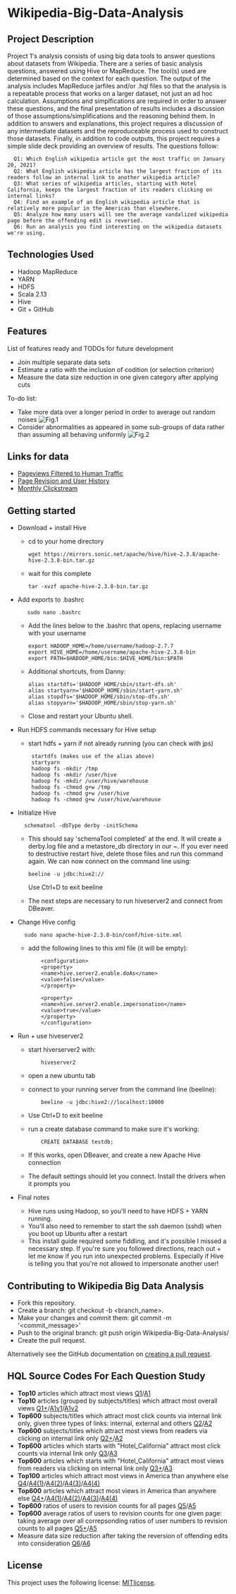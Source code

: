 # Wikipedia-Big-Data-Analysis

## Project Description

Project 1's analysis consists of using big data tools to answer questions about datasets from Wikipedia. There are a series of basic analysis questions, answered using Hive or MapReduce. The tool(s) used are determined based on the context for each question. The output of the analysis includes MapReduce jarfiles and/or .hql files so that the analysis is a repeatable process that works on a larger dataset, not just an ad hoc calculation. Assumptions and simplfications are required in order to answer these questions, and the final presentation of results includes a discussion of those assumptions/simplifications and the reasoning behind them. In addition to answers and explanations, this project requires a discussion of any intermediate datasets and the reproduceable process used to construct those datasets. Finally, in addition to code outputs, this project requires a simple slide deck providing an overview of results. The questions follow: 

      Q1: Which English wikipedia article got the most traffic on January 20, 2021?
      Q2: What English wikipedia article has the largest fraction of its readers follow an internal link to another wikipedia article?
      Q3: What series of wikipedia articles, starting with Hotel California, keeps the largest fraction of its readers clicking on internal links? 
      Q4: Find an example of an English wikipedia article that is relatively more popular in the Americas than elsewhere. 
      Q5: Analyze how many users will see the average vandalized wikipedia page before the offending edit is reversed.
      Q6: Run an analysis you find interesting on the wikipedia datasets we're using.

## Technologies Used

* Hadoop MapReduce
* YARN
* HDFS
* Scala 2.13
* Hive
* Git + GitHub

## Features

List of features ready and TODOs for future development
* Join multiple separate data sets 
* Estimate a ratio with the inclusion of codition (or selection criterion) 
* Measure the data size reduction in one given category after applying cuts 

To-do list:
* Take more data over a longer period in order to average out random noises 
![Fig.1](https://github.com/renjmindy/Wikipedia-Big-Data-Analysis/blob/main/pic/pj1-wb-2.png)
* Consider abnormalities as appeared in some sub-groups of data rather than assuming all behaving uniformly
![Fig.2](https://github.com/renjmindy/Wikipedia-Big-Data-Analysis/blob/main/pic/pj1-wb-3.png)

## Links for data

* [Pageviews Filtered to Human Traffic](https://wikitech.wikimedia.org/wiki/Analytics/Data_Lake/Traffic/Pageviews)
* [Page Revision and User History](https://wikitech.wikimedia.org/wiki/Analytics/Data_Lake/Edits/Mediawiki_history_dumps#Technical_Documentation)
* [Monthly Clickstream](https://meta.wikimedia.org/wiki/Research:Wikipedia_clickstream)

## Getting started

* Download + install Hive

   - cd to your home directory
         
         wget https://mirrors.sonic.net/apache/hive/hive-2.3.8/apache-hive-2.3.8-bin.tar.gz
   
   - wait for this complete
         
         tar -xvzf apache-hive-2.3.8-bin.tar.gz
         
* Add exports to .bashrc

         sudo nano .bashrc

   - Add the lines below to the .bashrc that opens, replacing username with your username

         export HADOOP_HOME=/home/username/hadoop-2.7.7
         export HIVE_HOME=/home/username/apache-hive-2.3.8-bin
         export PATH=$HADOOP_HOME/bin:$HIVE_HOME/bin:$PATH

   - Additional shortcuts, from Danny:

         alias startdfs='$HADOOP_HOME/sbin/start-dfs.sh'
         alias startyarn='$HADOOP_HOME/sbin/start-yarn.sh'
         alias stopdfs='$HADOOP_HOME/sbin/stop-dfs.sh'
         alias stopyarn='$HADOOP_HOME/sbin/stop-yarn.sh'

   - Close and restart your Ubuntu shell.
   
* Run HDFS commands necessary for Hive setup

  - start hdfs + yarn if not already running (you can check with jps)

         startdfs (makes use of the alias above)
         startyarn
         hadoop fs -mkdir /tmp
         hadoop fs -mkdir /user/hive
         hadoop fs -mkdir /user/hive/warehouse
         hadoop fs -chmod g+w /tmp
         hadoop fs -chmod g+w /user/hive
         hadoop fs -chmod g+w /user/hive/warehouse
         
* Initialize Hive

        schematool -dbType derby -initSchema

  - This should say 'schemaTool completed' at the end. It will create a derby.log file and a metastore_db directory in our ~. 
    If you ever need to destructive restart hive, delete those files and run this command again.
    We can now connect on the command line using: 
            
        beeline -u jdbc:hive2://

    Use Ctrl+D to exit beeline
  
  - The next steps are necessary to run hiveserver2 and connect from DBeaver.
  
* Change Hive config

        sudo nano apache-hive-2.3.8-bin/conf/hive-site.xml
        
  - add the following lines to this xml file (it will be empty):
  
            <configuration>
            <property>
            <name>hive.server2.enable.doAs</name>
            <value>false</value>
            </property>

            <property>
            <name>hive.server2.enable.impersonation</name>
            <value>true</value>
            </property>
            </configuration>
            
* Run + use hiveserver2

  - start hiverserver2 with:
  
            hiveserver2
            
  - open a new ubuntu tab
  - connect to your running server from the command line (beeline):
  
            beeline -u jdbc:hive2://localhost:10000
            
  - Use Ctrl+D to exit beeline
  - run a create database command to make sure it's working:
  
            CREATE DATABASE testdb;
            
  - If this works, open DBeaver, and create a new Apache Hive connection
  - The default settings should let you connect. Install the drivers when it prompts you
  
* Final notes

  - Hive runs using Hadoop, so you'll need to have HDFS + YARN running.
  - You'll also need to remember to start the ssh daemon (sshd) when you boot up Ubuntu after a restart
  - This install guide required some fiddling, and it's possible I missed a necessary step. If you're sure you followed directions, reach out + let me know if you run into unexpected problems. Especially if Hive is telling you that you're not allowed to impersonate another user!

## Contributing to Wikipedia Big Data Analysis
   
* Fork this repository.
* Create a branch: git checkout -b <branch_name>.
* Make your changes and commit them: git commit -m '<commit_message>'
* Push to the original branch: git push origin Wikipedia-Big-Data-Analysis/<location>
* Create the pull request.

Alternatively see the GitHub documentation on [creating a pull request](https://help.github.com/en/github/collaborating-with-issues-and-pull-requests/creating-a-pull-request).

## HQL Source Codes For Each Question Study

* **Top10** articles which attract most views
[Q1](https://github.com/renjmindy/210104-usf-bigdata/blob/main/proj1_0/Project1Q1.sql)/[A1](https://github.com/renjmindy/210104-usf-bigdata/blob/main/proj1_0/Q1A/p1q1t1.tsv)
* **Top10** articles (grouped by subjects/titles) which attract most overall views
[Q1+](https://github.com/renjmindy/210104-usf-bigdata/blob/main/proj1_0/Project1Q1%2B.sql)/[A1v1](https://github.com/renjmindy/210104-usf-bigdata/blob/main/proj1_0/Q1A%2B/p1q9t1.tsv)/[A1v2](https://github.com/renjmindy/210104-usf-bigdata/blob/main/proj1_0/Q1A%2B/p1q9t2.tsv)
* **Top600** subjects/titles which attract most click counts via internal link only, given three types of links: internal, external and others
[Q2](https://github.com/renjmindy/210104-usf-bigdata/blob/main/proj1_0/Project1Q2.sql)/[A2](https://github.com/renjmindy/210104-usf-bigdata/blob/main/proj1_0/Q2A/p1q2t2_8.tsv)
* **Top600** subjects/titles which attract most views from readers via clicking on internal link only
[Q2+](https://github.com/renjmindy/210104-usf-bigdata/blob/main/proj1_0/Project1Q2%2B.sql)/[A2](https://github.com/renjmindy/210104-usf-bigdata/blob/main/proj1_0/Q2A%2B/p1q7t5_1.tsv)
* **Top600** articles which starts with "Hotel_California" attract most click counts via internal link only 
[Q3](https://github.com/renjmindy/210104-usf-bigdata/blob/main/proj1_0/Project1Q3.sql)/[A3](https://github.com/renjmindy/210104-usf-bigdata/blob/main/proj1_0/Q3A/p1q3t1_3.tsv)
* **Top600** articles which starts with "Hotel_California" attract most views from readers via clicking on internal link only
[Q3+](https://github.com/renjmindy/210104-usf-bigdata/blob/main/proj1_0/Project1Q3%2B.sql)/[A3](https://github.com/renjmindy/210104-usf-bigdata/blob/main/proj1_0/Q3A%2B/p1q8t7_1.tsv)
* **Top100** articles which attract most views in America than anywhere else
[Q4](https://github.com/renjmindy/210104-usf-bigdata/blob/main/proj1_0/Project1Q4.sql)/[A4(1)](https://github.com/renjmindy/210104-usf-bigdata/blob/main/proj1_0/Q4A/p1q4t1_d201229_00_05.tsv)/[A4(2)](https://github.com/renjmindy/210104-usf-bigdata/blob/main/proj1_0/Q4A/p1q4t1_d201229_06_11.tsv)/[A4(3)](https://github.com/renjmindy/210104-usf-bigdata/blob/main/proj1_0/Q4A/p1q4t1_d201229_12_17.tsv)/[A4(4)](https://github.com/renjmindy/210104-usf-bigdata/blob/main/proj1_0/Q4A/p1q4t1_d201229_18_23.tsv)
* **Top600** articles which attract most views in America than anywhere else 
[Q4+](https://github.com/renjmindy/210104-usf-bigdata/blob/main/proj1_0/Project1Q4v2.sql)/[A4(1)](https://github.com/renjmindy/210104-usf-bigdata/blob/main/proj1_0/Q4A/p1q4t1_d201229_00_05_2.tsv)/[A4(2)](https://github.com/renjmindy/210104-usf-bigdata/blob/main/proj1_0/Q4A/p1q4t1_d201229_06_11_2.tsv)/[A4(3)](https://github.com/renjmindy/210104-usf-bigdata/blob/main/proj1_0/Q4A/p1q4t1_d201229_12_17_2.tsv)/[A4(4)](https://github.com/renjmindy/210104-usf-bigdata/blob/main/proj1_0/Q4A/p1q4t1_d201229_18_23_2.tsv)
* **Top600** ratios of users to revision counts for all pages
[Q5](https://github.com/renjmindy/210104-usf-bigdata/blob/main/proj1_0/Project1Q5.sql)/[A5](https://github.com/renjmindy/210104-usf-bigdata/blob/main/proj1_0/Q5A/p1q5t1_3.tsv)
* **Top600** average ratios of users to revision counts for one given page: taking average over all correpsonding ratios of user numbers to revision counts to all pages
[Q5+](https://github.com/renjmindy/210104-usf-bigdata/blob/main/proj1_0/Project1Q5v2.sql)/[A5](https://github.com/renjmindy/210104-usf-bigdata/blob/main/proj1_0/Q5A/p1q5t4_1.tsv)
* Measure data size reduction after taking the reversion of offending edits into consideration
[Q6](https://github.com/renjmindy/210104-usf-bigdata/blob/main/proj1_0/Project1Q6.sql)/[A6](https://github.com/renjmindy/210104-usf-bigdata/tree/main/proj1_0/Q6A)

## License

This project uses the following license: [MITlicense](https://mit-license.org/).
